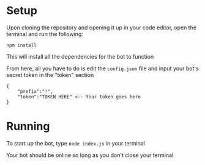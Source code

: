 # Setup
Upon cloning the repository and opening it up in your code editor, open the terminal and run the following:

    npm install

This will install all the dependencies for the bot to function

From here, all you have to do is edit the `config.json` file and input your bot's secret token in the "token" section

 

    {
	    "prefix":"!",
	    "token":"TOKEN HERE" <-- Your token goes here
    }

# Running

To start up the bot, type `node index.js` in your terminal

Your bot should be online so long as you don't close your terminal